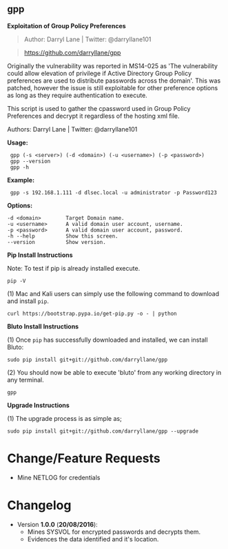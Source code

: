 **gpp**
-----
**Exploitation of Group Policy Preferences**
 
>Author: Darryl Lane  |  Twitter: @darryllane101

>https://github.com/darryllane/gpp

Originally the vulnerability was reported in MS14-025 as 'The vulnerability could allow elevation of
privilege if Active Directory Group Policy preferences are used to distribute passwords across
the domain'. This was patched, however the issue is still exploitable for other preference
options as long as they require authentication to execute.

This script is used to gather the cpassword used in Group Policy Preferences and decrypt it regardless
of the hosting xml file.

Authors: Darryl Lane | Twitter: @darryllane101

**Usage:**

     gpp (-s <server>) (-d <domain>) (-u <username>) (-p <password>)
     gpp --version
     gpp -h

**Example:**

     gpp -s 192.168.1.111 -d dlsec.local -u administrator -p Password123

**Options:**
    
    -d <domain>        Target Domain name.
    -u <username>      A valid domain user account, username.
    -p <password>      A valid domain user account, password.
    -h --help          Show this screen.
    --version          Show version.

**Pip Install Instructions**

Note: To test if pip is already installed execute.

`pip -V`

(1) Mac and Kali users can simply use the following command to download and install `pip`.

`curl https://bootstrap.pypa.io/get-pip.py -o - | python`

**Bluto Install Instructions**

(1) Once `pip` has successfully downloaded and installed, we can install Bluto:

`sudo pip install git+git://github.com/darryllane/gpp`

(2) You should now be able to execute 'bluto' from any working directory in any terminal.
 
`gpp`

**Upgrade Instructions**

(1) The upgrade process is as simple as;

`sudo pip install git+git://github.com/darryllane/gpp --upgrade`

Change/Feature Requests
====
* Mine NETLOG for credentials

Changelog
====
* Version __1.0.0__ (__20/08/2016__):
  * Mines SYSVOL for encrypted passwords and decrypts them.
  * Evidences the data identified and it's location.


